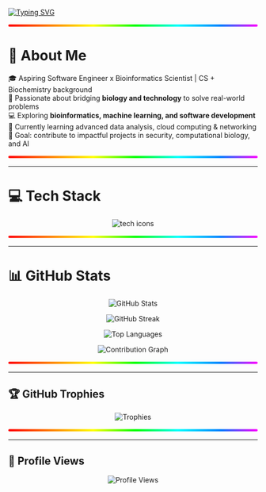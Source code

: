 <!-- Typing SVG -->
[![Typing SVG](https://readme-typing-svg.herokuapp.com?font=Fira+Code&size=24&pause=1000&color=F75C7E&width=800&lines=Hi+there%2C+I'm+Kingsley+%F0%9F%91%8B;Aspiring+Software+Engineer+%2B+Bioinformatics+Scientist;Passionate+about+AI%2C+Security%2C+and+Computational+Biology)](https://git.io/typing-svg)

<p align="center">
  <img alt="rainbow divider" src='data:image/svg+xml;utf8,
  <svg xmlns="http://www.w3.org/2000/svg" width="900" height="16" viewBox="0 0 900 16" preserveAspectRatio="none">
    <defs>
      <linearGradient id="g" x1="0" x2="1" y1="0" y2="0">
        <stop offset="0%" stop-color="%23ff0000"/>
        <stop offset="17%" stop-color="%23ff7f00"/>
        <stop offset="34%" stop-color="%23ffff00"/>
        <stop offset="51%" stop-color="%2300ff00"/>
        <stop offset="68%" stop-color="%2300ffff"/>
        <stop offset="85%" stop-color="%23007fff"/>
        <stop offset="100%" stop-color="%23ff00ff"/>
      </linearGradient>
    </defs>
    <rect x="0" y="4" width="900" height="8" rx="4" fill="url(%23g)"/>
  </svg>' />
</p>


# 💫 About Me  
🎓 Aspiring Software Engineer x Bioinformatics Scientist | CS + Biochemistry background  
🧬 Passionate about bridging **biology and technology** to solve real-world problems  
💻 Exploring **bioinformatics, machine learning, and software development**  
🌱 Currently learning advanced data analysis, cloud computing & networking  
🎯 Goal: contribute to impactful projects in security, computational biology, and AI  

<p align="center">
  <img alt="rainbow divider" src='data:image/svg+xml;utf8,
  <svg xmlns="http://www.w3.org/2000/svg" width="900" height="16" viewBox="0 0 900 16" preserveAspectRatio="none">
    <defs>
      <linearGradient id="g" x1="0" x2="1" y1="0" y2="0">
        <stop offset="0%" stop-color="%23ff0000"/>
        <stop offset="17%" stop-color="%23ff7f00"/>
        <stop offset="34%" stop-color="%23ffff00"/>
        <stop offset="51%" stop-color="%2300ff00"/>
        <stop offset="68%" stop-color="%2300ffff"/>
        <stop offset="85%" stop-color="%23007fff"/>
        <stop offset="100%" stop-color="%23ff00ff"/>
      </linearGradient>
    </defs>
    <rect x="0" y="4" width="900" height="8" rx="4" fill="url(%23g)"/>
  </svg>' />
</p>

---

# 💻 Tech Stack  

<p align="center">
  <img src="https://skillicons.dev/icons?i=cpp,java,python,html,git,github,docker,postman,powershell" alt="tech icons"/>
</p>

<p align="center">
  <img alt="rainbow divider" src='data:image/svg+xml;utf8,
  <svg xmlns="http://www.w3.org/2000/svg" width="900" height="16" viewBox="0 0 900 16" preserveAspectRatio="none">
    <defs>
      <linearGradient id="g" x1="0" x2="1" y1="0" y2="0">
        <stop offset="0%" stop-color="%23ff0000"/>
        <stop offset="17%" stop-color="%23ff7f00"/>
        <stop offset="34%" stop-color="%23ffff00"/>
        <stop offset="51%" stop-color="%2300ff00"/>
        <stop offset="68%" stop-color="%2300ffff"/>
        <stop offset="85%" stop-color="%23007fff"/>
        <stop offset="100%" stop-color="%23ff00ff"/>
      </linearGradient>
    </defs>
    <rect x="0" y="4" width="900" height="8" rx="4" fill="url(%23g)"/>
  </svg>' />
</p>

---

# 📊 GitHub Stats  

<p align="center">
  <img src="https://github-readme-stats.vercel.app/api?username=Kingsleyxelo&show_icons=true&count_private=true&hide_border=true&theme=radical" alt="GitHub Stats" />
</p>

<p align="center">
  <img src="https://github-readme-streak-stats.herokuapp.com/?user=Kingsleyxelo&theme=radical&hide_border=true" alt="GitHub Streak" />
</p>

<p align="center">
  <img src="https://github-readme-stats.vercel.app/api/top-langs/?username=Kingsleyxelo&langs_count=10&layout=compact&hide_border=true&theme=radical" alt="Top Languages" />
</p>

<p align="center">
  <img src="https://github-readme-activity-graph.vercel.app/graph?username=Kingsleyxelo&theme=radical" alt="Contribution Graph" />
</p>

<p align="center">
  <img alt="rainbow divider" src='data:image/svg+xml;utf8,
  <svg xmlns="http://www.w3.org/2000/svg" width="900" height="16" viewBox="0 0 900 16" preserveAspectRatio="none">
    <defs>
      <linearGradient id="g" x1="0" x2="1" y1="0" y2="0">
        <stop offset="0%" stop-color="%23ff0000"/>
        <stop offset="17%" stop-color="%23ff7f00"/>
        <stop offset="34%" stop-color="%23ffff00"/>
        <stop offset="51%" stop-color="%2300ff00"/>
        <stop offset="68%" stop-color="%2300ffff"/>
        <stop offset="85%" stop-color="%23007fff"/>
        <stop offset="100%" stop-color="%23ff00ff"/>
      </linearGradient>
    </defs>
    <rect x="0" y="4" width="900" height="8" rx="4" fill="url(%23g)"/>
  </svg>' />
</p>


---

## 🏆 GitHub Trophies  

<p align="center">
  <img src="https://github-profile-trophy.vercel.app/?username=Kingsleyxelo&theme=radical&no-frame=false&no-bg=false&margin-w=4" alt="Trophies" />
</p>

<p align="center">
  <img alt="rainbow divider" src='data:image/svg+xml;utf8,
  <svg xmlns="http://www.w3.org/2000/svg" width="900" height="16" viewBox="0 0 900 16" preserveAspectRatio="none">
    <defs>
      <linearGradient id="g" x1="0" x2="1" y1="0" y2="0">
        <stop offset="0%" stop-color="%23ff0000"/>
        <stop offset="17%" stop-color="%23ff7f00"/>
        <stop offset="34%" stop-color="%23ffff00"/>
        <stop offset="51%" stop-color="%2300ff00"/>
        <stop offset="68%" stop-color="%2300ffff"/>
        <stop offset="85%" stop-color="%23007fff"/>
        <stop offset="100%" stop-color="%23ff00ff"/>
      </linearGradient>
    </defs>
    <rect x="0" y="4" width="900" height="8" rx="4" fill="url(%23g)"/>
  </svg>' />
</p>


---

## 👀 Profile Views  

<p align="center">
  <img src="https://visitcount.itsvg.in/api?id=Kingsleyxelo&icon=2&color=6" alt="Profile Views" />
</p>

